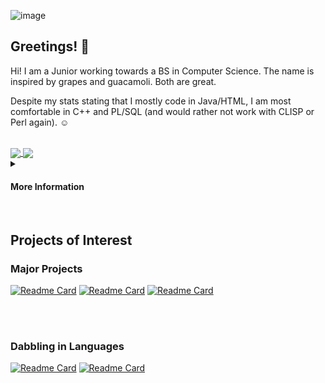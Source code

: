 ![image](https://user-images.githubusercontent.com/105399768/218372462-0ab613fb-f806-4f55-8723-c7205fe3f7b2.png)

## Greetings! 👋
Hi! I am a Junior working towards a BS in Computer Science. The name is inspired by grapes and guacamoli. Both are great. 

Despite my stats stating that I mostly code in Java/HTML, I am most comfortable in C++ and PL/SQL (and would rather not work with CLISP or Perl again). :relaxed:

<br>

<!-- HTML for the Widgets Layout -->
<!-- Themes were chosen, to the best of my ability, by 508 Compliance and accessibility design standards -->

<!-- Github Stats Widget
 !-- Provided by https://github.com/anuraghazra/github-readme-stats#responsive-card-theme
 !-- Made responsive to different background themes for better contrast,
 !-- and aligned with Github Language Widget.
  -->
<a href="https://github.com/anuraghazra/convoychat">
  <picture>
  <source align="center" srcset="https://github-readme-stats.vercel.app/api?username=grapemoli&show_icons=true&hide_border=true&theme=flag-india"
        media="(prefers-color-scheme: dark)" />
  <source align="center" srcset="https://github-readme-stats.vercel.app/api?username=grapemoli&show_icons=true&hide_border=true&theme=onedark"
        media="(prefers-color-scheme: light), (prefers-color-scheme: no-preference)" />
  <img align="center" src="https://github-readme-stats.vercel.app/api?username=grapemoli&show_icons=true&hide_border=true&theme=onedark"
        media="" />
  </picture>
</a>
     
<!-- Github Language Widget
 !-- Provided by https://github.com/anuraghazra/github-readme-stats#responsive-card-theme
 !-- Made responsive to different browser themes.
  -->
<a href="https://github.com/anuraghazra/convoychat">
  <picture>
  <source align="center" srcset="https://github-readme-stats.vercel.app/api/top-langs/?username=grapemoli&show_icons=true&layout=compact&hide_border=true&count_private=true&theme=flag-india"
        media="(prefers-color-scheme: dark)" />
  <source align="center" srcset="https://github-readme-stats.vercel.app/api/top-langs/?username=grapemoli&show_icons=true&hide_border=true&layout=compact&theme=dracula"
        media="(prefers-color-scheme: light), (prefers-color-scheme: no-preference)" />
  <img align="center" src="https://github-readme-stats.vercel.app/api/top-langs/?username=grapemoli&show_icons=true&layout=compact&hide_border=true&count_private=true&theme=dracula"
        media="" />
  </picture>
</a>

<br>

<!-- Details Collapsable: Schoolwork & Contact Information -->
<details>
  <summary><h4>More Information</h4></summary>
  <h3> Schoolwork </h3>
  <b> Relevant Courses: </b> Data Structures, Multivariate Calculus, Linear Algebra, Statistics, Client-Side Programming
  
  <br>
  
  <b>Current Courses:</b> Introduction to Software Design, Oracle Database Programming
  
  <h3> Contact Me </h3> 
  <i>I have privated repositories that demonstrate good software design principles and patterns, such as the SOLID principle and several patterns outlined in "Design Patterns: Elements of Reusable Object-Oriented Software."
    <br>
    For more information, please contact me at <a href="https://www.linkedin.com/in/grapemoli/">LinkedIn</a>.
  </i>
 </details>
 
 <br>


## Projects of Interest
### Major Projects
<!-- Github Widget
       !-- Provided by https://github.com/anuraghazra/github-readme-stats#responsive-card-theme
        -->
[![Readme Card](https://github-readme-stats.vercel.app/api/pin/?username=grapemoli&repo=Webmaster_Hackathon&show_owner=true&theme=swift)](https://github.com/grapemoli/Webmaster_Hackathon)
[![Readme Card](https://github-readme-stats.vercel.app/api/pin/?username=grapemoli&repo=PokeDex&show_owner=true&theme=swift)](https://github.com/grapemoli/PokeDex)
[![Readme Card](https://github-readme-stats.vercel.app/api/pin/?username=grapemoli&repo=MGOT&show_owner=true&theme=swift)](https://github.com/grapemoli/MGOT)

<br><br>
### Dabbling in Languages
<!-- Github Widget
 !-- Provided by https://github.com/anuraghazra/github-readme-stats#responsive-card-theme
  -->
[![Readme Card](https://github-readme-stats.vercel.app/api/pin/?username=grapemoli&repo=Learning_Languages&show_owner=true&theme=vue )](https://github.com/grapemoli/Learning_Languages)
[![Readme Card](https://github-readme-stats.vercel.app/api/pin/?username=grapemoli&repo=Java_Problems&show_owner=true&theme=vue )](https://github.com/grapemoli/Java_Problems)
